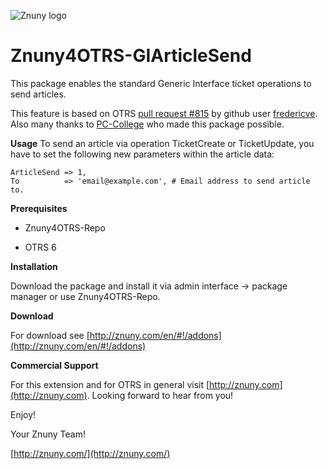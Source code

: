 ![Znuny logo](http://znuny.com/assets/images/logo_small.png)

Znuny4OTRS-GIArticleSend
========================
This package enables the standard Generic Interface ticket operations to send articles.

This feature is based on OTRS [pull request #815](https://github.com/OTRS/otrs/pull/815) by github user [fredericve](https://github.com/fredericve).
Also many thanks to [PC-College](https://www.pc-college.de/) who made this package possible.

**Usage**
To send an article via operation TicketCreate or TicketUpdate, you have to set the following new parameters within the article data:

```
ArticleSend => 1,
To          => 'email@example.com', # Email address to send article to.
```

**Prerequisites**

- Znuny4OTRS-Repo

- OTRS 6

**Installation**

Download the package and install it via admin interface -> package manager or use Znuny4OTRS-Repo.

**Download**

For download see [http://znuny.com/en/#!/addons](http://znuny.com/en/#!/addons)

**Commercial Support**

For this extension and for OTRS in general visit [http://znuny.com](http://znuny.com). Looking forward to hear from you!

Enjoy!

 Your Znuny Team!

 [http://znuny.com/](http://znuny.com/)
